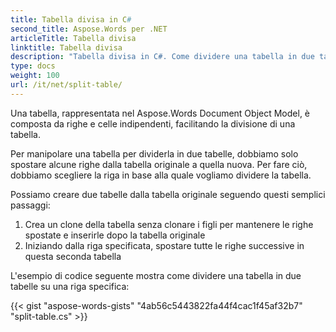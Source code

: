 ```yaml
---
title: Tabella divisa in C#
second_title: Aspose.Words per .NET
articleTitle: Tabella divisa
linktitle: Tabella divisa
description: "Tabella divisa in C#. Come dividere una tabella in due tabelle separate C#."
type: docs
weight: 100
url: /it/net/split-table/
---
```


Una tabella, rappresentata nel Aspose.Words Document Object Model, è composta da righe e celle indipendenti, facilitando la divisione di una tabella.

Per manipolare una tabella per dividerla in due tabelle, dobbiamo solo spostare alcune righe dalla tabella originale a quella nuova. Per fare ciò, dobbiamo scegliere la riga in base alla quale vogliamo dividere la tabella.

Possiamo creare due tabelle dalla tabella originale seguendo questi semplici passaggi:

1. Crea un clone della tabella senza clonare i figli per mantenere le righe spostate e inserirle dopo la tabella originale
2. Iniziando dalla riga specificata, spostare tutte le righe successive in questa seconda tabella

L'esempio di codice seguente mostra come dividere una tabella in due tabelle su una riga specifica:

{{< gist "aspose-words-gists" "4ab56c5443822fa44f4cac1f45af32b7" "split-table.cs" >}}

